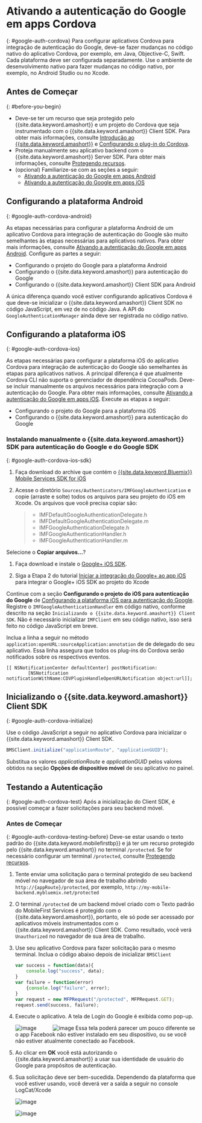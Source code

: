 # Ativando a autenticação do Google em apps Cordova
{: #google-auth-cordova}
Para configurar aplicativos Cordova para integração de autenticação do Google, deve-se fazer mudanças no código nativo do aplicativo Cordova, por exemplo, em Java, Objective-C, Swift. Cada plataforma deve ser configurada separadamente. Use o ambiente de desenvolvimento nativo para fazer mudanças no código nativo, por exemplo, no Android Studio ou no Xcode.

## Antes de Começar
{: #before-you-begin}
* Deve-se ter um recurso que seja protegido pelo {{site.data.keyword.amashort}} e um projeto do Cordova que seja instrumentado com o {{site.data.keyword.amashort}} Client SDK. Para obter mais informações, consulte [Introdução ao {{site.data.keyword.amashort}}](getting-started.html) e [Configurando o plug-in do Cordova](getting-started-cordova.html).  
* Proteja manualmente seu aplicativo backend com o {{site.data.keyword.amashort}} Server SDK. Para obter mais informações, consulte [Protegendo recursos](protecting-resources.html).
* (opcional) Familiarize-se com as seções a seguir:
   * [Ativando a autenticação do Google em apps Android](google-auth-android.html)
   * [Ativando a autenticação do Google em apps iOS](google-auth-iOS.html)


## Configurando a plataforma Android
{: #google-auth-cordova-android}

As etapas necessárias para configurar a plataforma Android de um aplicativo Cordova para integração de autenticação do Google são muito semelhantes às etapas necessárias para aplicativos nativos. Para obter mais informações, consulte [Ativando a autenticação do Google em apps Android](google-auth-android.html). Configure as partes a seguir:

* Configurando o projeto do Google para a plataforma Android
* Configurando o {{site.data.keyword.amashort}} para autenticação do Google
* Configurando o {{site.data.keyword.amashort}} Client SDK para Android

A única diferença quando você estiver configurando aplicativos Cordova é que deve-se inicializar o {{site.data.keyword.amashort}} Client SDK no código JavaScript, em vez de no código Java. A API do `GoogleAuthenticationManager` ainda deve ser registrada no código nativo.

## Configurando a plataforma iOS
{: #google-auth-cordova-ios}

As etapas necessárias para configurar a plataforma iOS do aplicativo Cordova para integração de autenticação do Google são semelhantes às etapas para aplicativos nativos. A principal diferença é que atualmente Cordova CLI não suporta o gerenciador de dependência CocoaPods. Deve-se incluir manualmente os arquivos necessários para integração com a autenticação do Google. Para obter mais informações, consulte [Ativando a autenticação do Google em apps iOS](google-auth-ios.html). Execute as etapas a seguir:

* Configurando o projeto do Google para a plataforma iOS
* Configurando o {{site.data.keyword.amashort}} para autenticação do Google

### Instalando manualmente o {{site.data.keyword.amashort}} SDK para autenticação do Google e do Google SDK
{: #google-auth-cordova-ios-sdk}
1. Faça download do archive que contém o [{{site.data.keyword.Bluemix}} Mobile Services SDK for iOS](https://hub.jazz.net/git/bluemixmobilesdk/imf-ios-sdk/archive?revstr=master)

1. Acesse o diretório `Sources/Authenticators/IMFGoogleAuthentication` e copie (arraste e solte) todos os arquivos para seu projeto do iOS em Xcode. Os arquivos que você precisa copiar são:

	> * IMFDefaultGoogleAuthenticationDelegate.h
	> * IMFDefaultGoogleAuthenticationDelegate.m
	> * IMFGoogleAuthenticationDelegate.h
	> * IMFGoogleAuthenticationHandler.h
	> * IMFGoogleAuthenticationHandler.m

Selecione o **Copiar arquivos...**?

1. Faça download e instale o [Google+ iOS SDK](http://goo.gl/9cTqyZ).

1. Siga a Etapa 2 do tutorial [Iniciar a integração do Google+ ao app iOS](https://developers.google.com/+/mobile/ios/getting-started) para integrar o Google+ iOS SDK ao projeto do Xcode

Continue com a seção **Configurando o projeto do iOS para autenticação do Google** de [Configurando a plataforma iOS para autenticação do Google](google-auth-ios.html). Registre o `IMFGoogleAuthenticationHandler` em código nativo, conforme descrito na seção `Inicializando o {{site.data.keyword.amashort}} Client SDK`. Não é necessário inicializar `IMFClient` em seu código nativo, isso será feito no código JavaScript em breve.

Inclua a linha a seguir no método `application:openURL:sourceApplication:annotation` de de delegado do seu aplicativo. Essa linha assegura que todos os plug-ins do Cordova serão notificados sobre os respectivos eventos.

```
[[ NSNotificationCenter defaultCenter] postNotification:
		[NSNotification notificationWithName:CDVPluginHandleOpenURLNotification object:url]];      
```

## Inicializando o {{site.data.keyword.amashort}} Client SDK
{: #google-auth-cordova-initialize}

Use o código JavaScript a seguir no aplicativo Cordova para inicializar o {{site.data.keyword.amashort}} Client SDK.

```JavaScript
BMSClient.initialize("applicationRoute", "applicationGUID");
```

Substitua os valores *applicationRoute* e *applicationGUID* pelos valores obtidos na seção **Opções de dispositivo móvel** de seu aplicativo no painel.

## Testando a Autenticação
{: #google-auth-cordova-test}
Após a inicialização do Client SDK, é possível começar a fazer solicitações para seu backend móvel.

### Antes de Começar
{: #google-auth-cordova-testing-before}
Deve-se estar usando o texto padrão do {{site.data.keyword.mobilefirstbp}} e já ter um recurso protegido pelo {{site.data.keyword.amashort}} no terminal `/protected`. Se for necessário configurar um terminal `/protected`, consulte [Protegendo recursos](protecting-resources.html).


1. Tente enviar uma solicitação para o terminal protegido de seu backend móvel no navegador de sua área de trabalho abrindo `http://{appRoute}/protected`, por exemplo, `http://my-mobile-backend.mybluemix.net/protected`

1. O terminal `/protected` de um backend móvel criado com o Texto padrão do MobileFirst Services é protegido com o {{site.data.keyword.amashort}}, portanto, ele só pode ser acessado por aplicativos móveis instrumentados com o {{site.data.keyword.amashort}} Client SDK. Como resultado, você verá `Unauthorized` no navegador de sua área de trabalho.

1. Use seu aplicativo Cordova para fazer solicitação para o mesmo terminal. Inclua o código abaixo depois de inicializar `BMSClient`

	```JavaScript
	var success = function(data){
    	console.log("success", data);
    }
	var failure = function(error)
    	{console.log("failure", error);
    }
	var request = new MFPRequest("/protected", MFPRequest.GET);
	request.send(success, failure);
	```


1. Execute o aplicativo. A tela de Login do Google é exibida como pop-up.

	![image](images/android-google-login.png) &nbsp;&nbsp;&nbsp;&nbsp;&nbsp;&nbsp;&nbsp;&nbsp;&nbsp;	![image](images/ios-google-login.png)
Essa tela poderá parecer um pouco diferente se o app Facebook não estiver instalado em seu dispositivo, ou se você não estiver atualmente conectado ao Facebook.
1. Ao clicar em **OK** você está autorizando o {{site.data.keyword.amashort}} a usar sua identidade de usuário do Google para propósitos de autenticação.

1. 	Sua solicitação deve ser bem-sucedida. Dependendo da plataforma que você estiver usando, você deverá ver a saída a seguir no console LogCat/Xcode

	![image](images/android-google-login-success.png)

	![image](images/ios-google-login-success.png)

